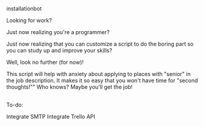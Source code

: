 #
installationbot

Looking for work?

Just now realizing you're a programmer?

Just now realizing that you can customize a script to do the boring part so you
can study up and improve your skills?

Well, look no further (for now)!

This script will help with anxiety about applying to places with "senior" in the
job description. It makes it so easy that you won't have time for "second
thoughts!"" Who knows? Maybe you'll get the job!

##
To-do:

Integrate SMTP
Integrate Trello API
